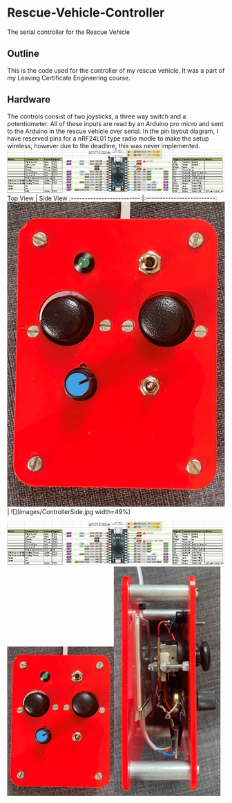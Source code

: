 # Rescue-Vehicle-Controller
The serial controller for the Rescue Vehicle
## Outline
This is the code used for the controller of my rescue vehicle. It was a part of my Leaving Certificate Engineering course. 
## Hardware 
The controls consist of two joysticks, a three way switch and a potentiometer. All of these inputs are read by an Arduino pro micro and sent to the Arduino in the rescue vehicle over serial. In the pin layout diagram, I have reserved pins for a nRF24L01 type radio modle to make the setup wireless, however due to the deadline, this was never implemented. 
![](images/PinLayout.JPG)
Top View                   |  Side View
:-------------------------:|:-------------------------:
![](images/ControllerTop.jpg) | ![](images/ControllerSide.jpg width=49%)


<img src="images/PinLayout.JPG">
<table>
  <tr>
    <img src="images/ControllerTop.jpg" width=49% height=49%/>  
  </tr>
  <tr>
    <img src="images/ControllerSide.jpg" width=49% height=49%/>
  </tr>
</table>
